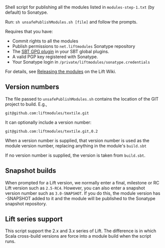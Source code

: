 Shell script for publishing all the modules listed in `modules-step-1.txt` (by default) to Sonatype.

Run: `sh unsafePublishModules.sh [file]` and follow the prompts.

Requires that you have:

* Commit rights to all the modules
* Publish permissions to `net.liftmodules` Sonatype repository
* The [SBT GPG plugin](https://github.com/sbt/xsbt-gpg-plugin) in your SBT global plugins.
* A valid PGP key registered with Sonatype.
* Your Sonatype login in `/private/liftmodules/sonatype.credentials`

For details, see [Releasing the modules](https://www.assembla.com/spaces/liftweb/wiki/Releasing_the_modules) on the Lift Wiki.

Version numbers
---------------

The file passed to `unsafePublishModules.sh` contains the location of the GIT project to build. E.g.,

    git@github.com:liftmodules/textile.git

It can optionally include a version number:

    git@github.com:liftmodules/textile.git,0.2

When a version number is supplied, that version number is used as the module version number, replacing anything in the module's `build.sbt`

If no version number is supplied, the version is taken from `build.sbt`.


Snapshot builds
---------------

When prompted for a Lift version, we normally enter a final, milestone or RC Lift version such as `2.5-RC4`.  However, you can also enter a snapshot version number such as `3.0-SNAPSHOT`. If you do this, the module version has -SNAPSHOT added to it and the module will be published to the Sonatype snapshot repository.


Lift series support
-------------------

This script support the 2.x and 3.x series of Lift.  The difference is in which Scala cross-build versions are force into a module build when the script runs.


